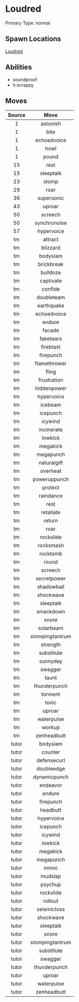 # Loudred  
Primary Type: normal  
  
## Spawn Locations  
[Loudred](/data/spawn_presets/loudred.md)  
  
## Abilities  
  * soundproof
  * h:scrappy
  
  
## Moves  
  
| Source | Move |  
|:---:|:---:|  
| 1 | astonish |  
| 1 | bite |  
| 1 | echoedvoice |  
| 1 | howl |  
| 1 | pound |  
| 15 | rest |  
| 15 | sleeptalk |  
| 23 | stomp |  
| 29 | roar |  
| 36 | supersonic |  
| 43 | uproar |  
| 50 | screech |  
| 50 | synchronoise |  
| 57 | hypervoice |  
| tm | attract |  
| tm | blizzard |  
| tm | bodyslam |  
| tm | brickbreak |  
| tm | bulldoze |  
| tm | captivate |  
| tm | confide |  
| tm | doubleteam |  
| tm | earthquake |  
| tm | echoedvoice |  
| tm | endure |  
| tm | facade |  
| tm | faketears |  
| tm | fireblast |  
| tm | firepunch |  
| tm | flamethrower |  
| tm | fling |  
| tm | frustration |  
| tm | hiddenpower |  
| tm | hypervoice |  
| tm | icebeam |  
| tm | icepunch |  
| tm | icywind |  
| tm | incinerate |  
| tm | lowkick |  
| tm | megakick |  
| tm | megapunch |  
| tm | naturalgift |  
| tm | overheat |  
| tm | poweruppunch |  
| tm | protect |  
| tm | raindance |  
| tm | rest |  
| tm | retaliate |  
| tm | return |  
| tm | roar |  
| tm | rockslide |  
| tm | rocksmash |  
| tm | rocktomb |  
| tm | round |  
| tm | screech |  
| tm | secretpower |  
| tm | shadowball |  
| tm | shockwave |  
| tm | sleeptalk |  
| tm | smackdown |  
| tm | snore |  
| tm | solarbeam |  
| tm | stompingtantrum |  
| tm | strength |  
| tm | substitute |  
| tm | sunnyday |  
| tm | swagger |  
| tm | taunt |  
| tm | thunderpunch |  
| tm | torment |  
| tm | toxic |  
| tm | uproar |  
| tm | waterpulse |  
| tm | workup |  
| tm | zenheadbutt |  
| tutor | bodyslam |  
| tutor | counter |  
| tutor | defensecurl |  
| tutor | doubleedge |  
| tutor | dynamicpunch |  
| tutor | endeavor |  
| tutor | endure |  
| tutor | firepunch |  
| tutor | headbutt |  
| tutor | hypervoice |  
| tutor | icepunch |  
| tutor | icywind |  
| tutor | lowkick |  
| tutor | megakick |  
| tutor | megapunch |  
| tutor | mimic |  
| tutor | mudslap |  
| tutor | psychup |  
| tutor | rockslide |  
| tutor | rollout |  
| tutor | seismictoss |  
| tutor | shockwave |  
| tutor | sleeptalk |  
| tutor | snore |  
| tutor | stompingtantrum |  
| tutor | substitute |  
| tutor | swagger |  
| tutor | thunderpunch |  
| tutor | uproar |  
| tutor | waterpulse |  
| tutor | zenheadbutt |  
  
